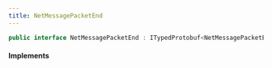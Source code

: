 ```yaml
---
title: NetMessagePacketEnd
---
```


```csharp
public interface NetMessagePacketEnd : ITypedProtobuf<NetMessagePacketEnd>, INativeHandle
```

#### Implements

